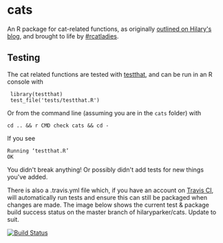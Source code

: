 cats
====

An R package for cat-related functions, as originally [outlined on Hilary's blog](http://hilaryparker.com/2014/04/29/writing-an-r-package-from-scratch/), and brought to life by [#rcatladies](https://twitter.com/search?src=typd&q=%23rcatladies).


## Testing

The cat related functions are tested with [testthat](https://github.com/hadley/testthat), and can be run in an R console with

     library(testthat)
     test_file('tests/testthat.R')
Or from the command line (assuming you are in the `cats` folder) with

    cd .. && r CMD check cats && cd -
If you see

    Running ‘testthat.R’
    OK
You didn't break anything! Or possibly didn't add tests for new things you've added.

There is also a .travis.yml file which, if you have an account on [Travis CI](http://travis-ci.org), will automatically run tests and ensure this can still be packaged when changes are made. The image below shows the current test & package build success status on the master branch of hilaryparker/cats. Update to suit. 

[![Build Status](https://travis-ci.org/hilaryparker/cats.svg?branch=master)](https://travis-ci.org/markolson/cats)
